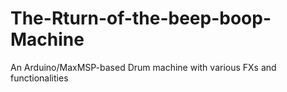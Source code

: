 # The-Rturn-of-the-beep-boop-Machine
An Arduino/MaxMSP-based Drum machine with various FXs and functionalities
